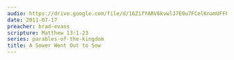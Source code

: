 ```yaml
---
audio: https://drive.google.com/file/d/16ZifYARV6kvwlJ7E0u7FCelKnamUFFFZ/view
date: 2011-07-17
preacher: brad-evans
scripture: Matthew 13:1-23
series: parables-of-the-kingdom
title: A Sower Went Out to Sow
---
```

